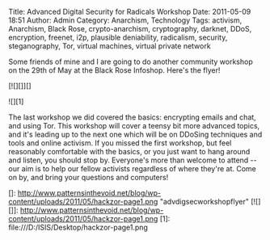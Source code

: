 Title: Advanced Digital Security for Radicals Workshop
Date: 2011-05-09 18:51
Author: Admin
Category: Anarchism, Technology
Tags: activism, Anarchism, Black Rose, crypto-anarchism, cryptography, darknet, DDoS, encryption, freenet, i2p, plausible deniability, radicalism, security, steganography, Tor, virtual machines, virtual private network

Some friends of mine and I are going to do another community workshop on
the 29th of May at the Black Rose Infoshop. Here's the flyer!

[![][]][]

![][1]

The last workshop we did covered the basics: encrypting emails and chat,
and using Tor. This workshop will cover a teensy bit more advanced
topics, and it's leading up to the next one which will be on DDoSing
techniques and tools and online activism. If you missed the first
workshop, but feel reasonably comfortable with the basics, or you just
want to hang around and listen, you should stop by. Everyone's more than
welcome to attend -- our aim is to help our fellow activists regardless
of where they're at. Come on by, and bring your questions and computers!

  []: http://www.patternsinthevoid.net/blog/wp-content/uploads/2011/05/hackzor-page1.png
    "advdigsecworkshopflyer"
  [![][]]: http://www.patternsinthevoid.net/blog/wp-content/uploads/2011/05/hackzor-page1.png
  [1]: file:///D:/ISIS/Desktop/hackzor-page1.png
